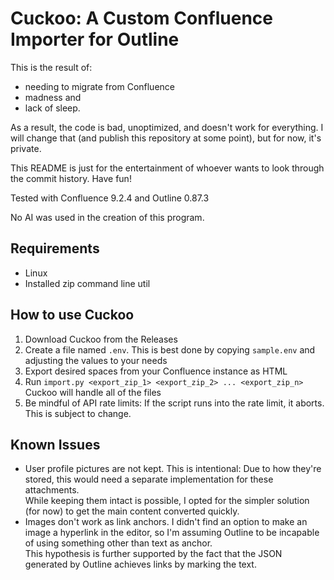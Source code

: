 # Cuckoo: A Custom Confluence Importer for Outline
This is the result of:
- needing to migrate from Confluence
- madness and
- lack of sleep.

As a result, the code is bad, unoptimized, and doesn't work for everything.
I will change that (and publish this repository at some point), but for now, it's private.

This README is just for the entertainment of whoever wants to look through the commit history. Have fun!

Tested with Confluence 9.2.4 and Outline 0.87.3

No AI was used in the creation of this program.

## Requirements
- Linux
- Installed zip command line util

## How to use Cuckoo
1. Download Cuckoo from the Releases
2. Create a file named `.env`. This is best done by copying `sample.env` and adjusting the values to your needs
3. Export desired spaces from your Confluence instance as HTML
4. Run `import.py <export_zip_1> <export_zip_2> ... <export_zip_n>`<br>Cuckoo will handle all of the files
5. Be mindful of API rate limits: If the script runs into the rate limit, it aborts. This is subject to change.

## Known Issues
- User profile pictures are not kept. This is intentional: Due to how they're stored, this would need a separate implementation for these attachments.<br>While keeping them intact is possible, I opted for the simpler solution (for now) to get the main content converted quickly.
- Images don't work as link anchors. I didn't find an option to make an image a hyperlink in the editor, so I'm assuming Outline to be incapable of using something other than text as anchor.<br>This hypothesis is further supported by the fact that the JSON generated by Outline achieves links by marking the text.
